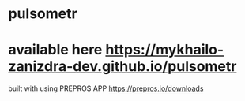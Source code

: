 # pulsometr
# available here https://mykhailo-zanizdra-dev.github.io/pulsometr
built with using PREPROS APP https://prepros.io/downloads
